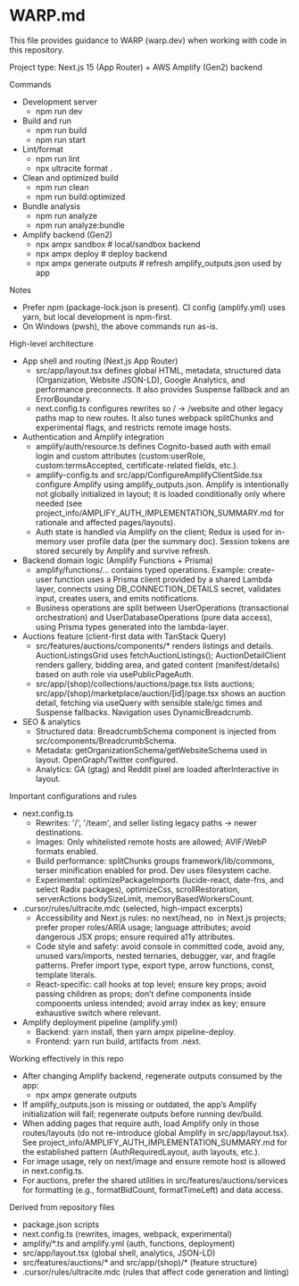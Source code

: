 # WARP.md

This file provides guidance to WARP (warp.dev) when working with code in this repository.

Project type: Next.js 15 (App Router) + AWS Amplify (Gen2) backend

Commands
- Development server
  - npm run dev
- Build and run
  - npm run build
  - npm run start
- Lint/format
  - npm run lint
  - npx ultracite format .
- Clean and optimized build
  - npm run clean
  - npm run build:optimized
- Bundle analysis
  - npm run analyze
  - npm run analyze:bundle
- Amplify backend (Gen2)
  - npx ampx sandbox          # local/sandbox backend
  - npx ampx deploy           # deploy backend
  - npx ampx generate outputs # refresh amplify_outputs.json used by app

Notes
- Prefer npm (package-lock.json is present). CI config (amplify.yml) uses yarn, but local development is npm-first.
- On Windows (pwsh), the above commands run as-is.

High-level architecture
- App shell and routing (Next.js App Router)
  - src/app/layout.tsx defines global HTML, metadata, structured data (Organization, Website JSON-LD), Google Analytics, and performance preconnects. It also provides Suspense fallback and an ErrorBoundary.
  - next.config.ts configures rewrites so / → /website and other legacy paths map to new routes. It also tunes webpack splitChunks and experimental flags, and restricts remote image hosts.
- Authentication and Amplify integration
  - amplify/auth/resource.ts defines Cognito-based auth with email login and custom attributes (custom:userRole, custom:termsAccepted, certificate-related fields, etc.).
  - amplify-config.ts and src/app/ConfigureAmplifyClientSide.tsx configure Amplify using amplify_outputs.json. Amplify is intentionally not globally initialized in layout; it is loaded conditionally only where needed (see project_info/AMPLIFY_AUTH_IMPLEMENTATION_SUMMARY.md for rationale and affected pages/layouts).
  - Auth state is handled via Amplify on the client; Redux is used for in-memory user profile data (per the summary doc). Session tokens are stored securely by Amplify and survive refresh.
- Backend domain logic (Amplify Functions + Prisma)
  - amplify/functions/... contains typed operations. Example: create-user function uses a Prisma client provided by a shared Lambda layer, connects using DB_CONNECTION_DETAILS secret, validates input, creates users, and emits notifications.
  - Business operations are split between UserOperations (transactional orchestration) and UserDatabaseOperations (pure data access), using Prisma types generated into the lambda-layer.
- Auctions feature (client-first data with TanStack Query)
  - src/features/auctions/components/* renders listings and details. AuctionListingsGrid uses fetchAuctionListings(); AuctionDetailClient renders gallery, bidding area, and gated content (manifest/details) based on auth role via usePublicPageAuth.
  - src/app/(shop)/collections/auctions/page.tsx lists auctions; src/app/(shop)/marketplace/auction/[id]/page.tsx shows an auction detail, fetching via useQuery with sensible stale/gc times and Suspense fallbacks. Navigation uses DynamicBreadcrumb.
- SEO & analytics
  - Structured data: BreadcrumbSchema component is injected from src/components/BreadcrumbSchema.
  - Metadata: getOrganizationSchema/getWebsiteSchema used in layout. OpenGraph/Twitter configured.
  - Analytics: GA (gtag) and Reddit pixel are loaded afterInteractive in layout.

Important configurations and rules
- next.config.ts
  - Rewrites: '/', '/team', and seller listing legacy paths → newer destinations.
  - Images: Only whitelisted remote hosts are allowed; AVIF/WebP formats enabled.
  - Build performance: splitChunks groups framework/lib/commons, terser minification enabled for prod. Dev uses filesystem cache.
  - Experimental: optimizePackageImports (lucide-react, date-fns, and select Radix packages), optimizeCss, scrollRestoration, serverActions bodySizeLimit, memoryBasedWorkersCount.
- .cursor/rules/ultracite.mdc (selected, high-impact excerpts)
  - Accessibility and Next.js rules: no next/head, no <img> in Next.js projects; prefer proper roles/ARIA usage; language attributes; avoid dangerous JSX props; ensure required a11y attributes.
  - Code style and safety: avoid console in committed code, avoid any, unused vars/imports, nested ternaries, debugger, var, and fragile patterns. Prefer import type, export type, arrow functions, const, template literals.
  - React-specific: call hooks at top level; ensure key props; avoid passing children as props; don’t define components inside components unless intended; avoid array index as key; ensure exhaustive switch where relevant.
- Amplify deployment pipeline (amplify.yml)
  - Backend: yarn install, then yarn ampx pipeline-deploy.
  - Frontend: yarn run build, artifacts from .next.

Working effectively in this repo
- After changing Amplify backend, regenerate outputs consumed by the app:
  - npx ampx generate outputs
- If amplify_outputs.json is missing or outdated, the app’s Amplify initialization will fail; regenerate outputs before running dev/build.
- When adding pages that require auth, load Amplify only in those routes/layouts (do not re-introduce global Amplify in src/app/layout.tsx). See project_info/AMPLIFY_AUTH_IMPLEMENTATION_SUMMARY.md for the established pattern (AuthRequiredLayout, auth layouts, etc.).
- For image usage, rely on next/image and ensure remote host is allowed in next.config.ts.
- For auctions, prefer the shared utilities in src/features/auctions/services for formatting (e.g., formatBidCount, formatTimeLeft) and data access.

Derived from repository files
- package.json scripts
- next.config.ts (rewrites, images, webpack, experimental)
- amplify/*.ts and amplify.yml (auth, functions, deployment)
- src/app/layout.tsx (global shell, analytics, JSON-LD)
- src/features/auctions/* and src/app/(shop)/* (feature structure)
- .cursor/rules/ultracite.mdc (rules that affect code generation and linting)

